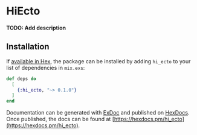 # HiEcto

**TODO: Add description**

## Installation

If [available in Hex](https://hex.pm/docs/publish), the package can be installed
by adding `hi_ecto` to your list of dependencies in `mix.exs`:

```elixir
def deps do
  [
    {:hi_ecto, "~> 0.1.0"}
  ]
end
```

Documentation can be generated with [ExDoc](https://github.com/elixir-lang/ex_doc)
and published on [HexDocs](https://hexdocs.pm). Once published, the docs can
be found at [https://hexdocs.pm/hi_ecto](https://hexdocs.pm/hi_ecto).

